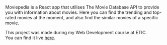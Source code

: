 Moviepedia is a React app that utilises The Movie Database API to provide you with information about movies.
Here you can find the trending and top-rated movies at the moment, and also find the similar movies of a specific movie.

This project was made during my Web Development course at ETIC.
<br/>
You can find it live [here](https://danielmsrodrigues.github.io/moviepedia).
